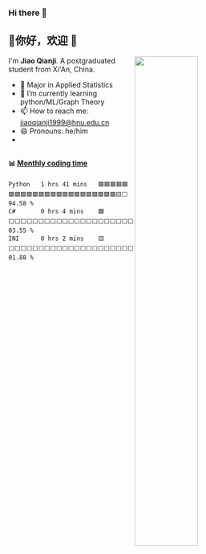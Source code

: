 ### Hi there 👋

## 👋你好，欢迎 👻

<img align="right" width="50%" src="https://github-readme-stats.vercel.app/api?username=chiaochienchi&show_icons=true" />

I'm **Jiao Qianji**. A postgraduated student from Xi'An, China.

- 🙋 Major in Applied Statistics 
- 🌱 I’m currently learning python/ML/Graph Theory 
- 📫 How to reach me: jiaoqianji1999@hnu.edu.cn 
- 😄 Pronouns: he/him 
-

##

#### :bar_chart: [Monthly coding time](https://github.com/muety/wakapi)

<!--START_SECTION:waka-->

```text
Python   1 hrs 41 mins   🟩🟩🟩🟩🟩🟩🟩🟩🟩🟩🟩🟩🟩🟩🟩🟩🟩🟩🟩🟩🟩🟩🟩🟨⬜   94.58 %
C#       0 hrs 4 mins    🟩⬜⬜⬜⬜⬜⬜⬜⬜⬜⬜⬜⬜⬜⬜⬜⬜⬜⬜⬜⬜⬜⬜⬜⬜   03.55 %
INI      0 hrs 2 mins    🟨⬜⬜⬜⬜⬜⬜⬜⬜⬜⬜⬜⬜⬜⬜⬜⬜⬜⬜⬜⬜⬜⬜⬜⬜   01.88 %
```

<!--END_SECTION:waka-->

##

<!-- ![](https://github-readme-stats.vercel.app/api?username=chiaochienchi) -->

<!--
**chiaochienchi/chiaochienchi** is a ✨ _special_ ✨ repository because its `README.md` (this file) appears on your GitHub profile.

Here are some ideas to get you started:

- 🔭 I’m currently working on ...
- 🌱 I’m currently learning ...
- 👯 I’m looking to collaborate on ...
- 🤔 I’m looking for help with ...
- 💬 Ask me about ...
- 📫 How to reach me: ...
- 😄 Pronouns: ...
- ⚡ Fun fact: ...
-->
